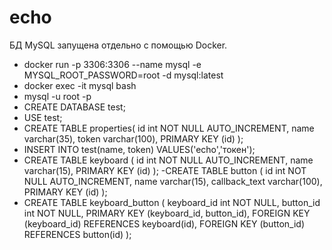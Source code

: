 # echo

БД MySQL запущена отдельно с помощью Docker.

- docker run -p 3306:3306 --name mysql -e MYSQL_ROOT_PASSWORD=root -d mysql:latest
- docker exec -it mysql bash
- mysql -u root -p
- CREATE DATABASE test;
- USE test;
- CREATE TABLE properties(
    id int NOT NULL AUTO_INCREMENT,
    name varchar(35),
    token varchar(100),
    PRIMARY KEY (id)
    );
- INSERT INTO test(name, token) VALUES('echo','токен');
- CREATE TABLE keyboard (
    id int NOT NULL AUTO_INCREMENT,
    name varchar(15),
    PRIMARY KEY (id)
);
-CREATE TABLE button (
    id int NOT NULL AUTO_INCREMENT,
    name varchar(15),
    callback_text varchar(100),
    PRIMARY KEY (id)
);
- CREATE TABLE keyboard_button (
    keyboard_id int NOT NULL,
    button_id int NOT NULL,
    PRIMARY KEY (keyboard_id, button_id),
    FOREIGN KEY (keyboard_id) REFERENCES keyboard(id),
    FOREIGN KEY (button_id) REFERENCES button(id)
);
